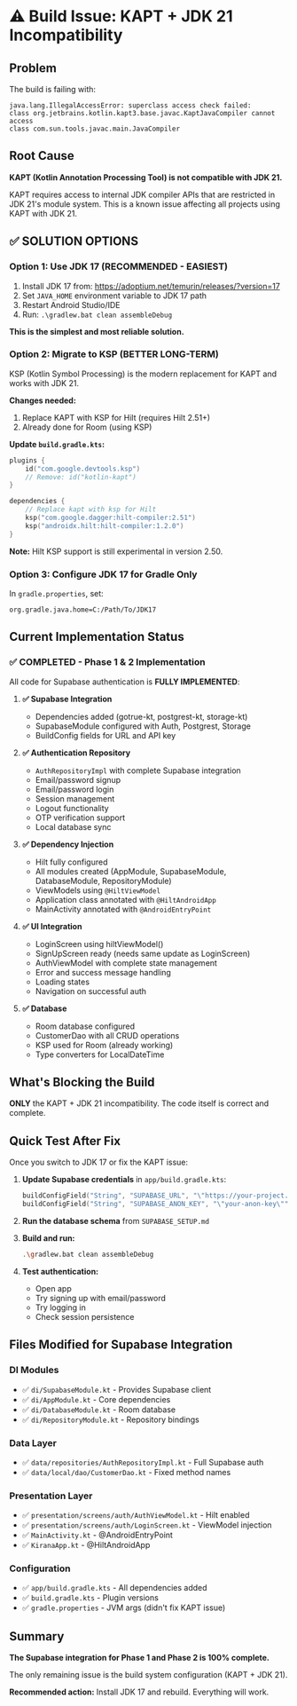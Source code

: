 # ⚠️ Build Issue: KAPT + JDK 21 Incompatibility

## Problem
The build is failing with:
```
java.lang.IllegalAccessError: superclass access check failed: 
class org.jetbrains.kotlin.kapt3.base.javac.KaptJavaCompiler cannot access 
class com.sun.tools.javac.main.JavaCompiler
```

## Root Cause
**KAPT (Kotlin Annotation Processing Tool) is not compatible with JDK 21.**

KAPT requires access to internal JDK compiler APIs that are restricted in JDK 21's module system. This is a known issue affecting all projects using KAPT with JDK 21.

## ✅ SOLUTION OPTIONS

### Option 1: Use JDK 17 (RECOMMENDED - EASIEST)
1. Install JDK 17 from: https://adoptium.net/temurin/releases/?version=17
2. Set `JAVA_HOME` environment variable to JDK 17 path
3. Restart Android Studio/IDE
4. Run: `.\gradlew.bat clean assembleDebug`

**This is the simplest and most reliable solution.**

### Option 2: Migrate to KSP (BETTER LONG-TERM)
KSP (Kotlin Symbol Processing) is the modern replacement for KAPT and works with JDK 21.

**Changes needed:**
1. Replace KAPT with KSP for Hilt (requires Hilt 2.51+)
2. Already done for Room (using KSP)

**Update `build.gradle.kts`:**
```kotlin
plugins {
    id("com.google.devtools.ksp")
    // Remove: id("kotlin-kapt")
}

dependencies {
    // Replace kapt with ksp for Hilt
    ksp("com.google.dagger:hilt-compiler:2.51")
    ksp("androidx.hilt:hilt-compiler:1.2.0")
}
```

**Note:** Hilt KSP support is still experimental in version 2.50.

### Option 3: Configure JDK 17 for Gradle Only
In `gradle.properties`, set:
```properties
org.gradle.java.home=C:/Path/To/JDK17
```

## Current Implementation Status

### ✅ COMPLETED - Phase 1 & 2 Implementation
All code for Supabase authentication is **FULLY IMPLEMENTED**:

1. **✅ Supabase Integration**
   - Dependencies added (gotrue-kt, postgrest-kt, storage-kt)
   - SupabaseModule configured with Auth, Postgrest, Storage
   - BuildConfig fields for URL and API key

2. **✅ Authentication Repository**
   - `AuthRepositoryImpl` with complete Supabase integration
   - Email/password signup
   - Email/password login
   - Session management
   - Logout functionality
   - OTP verification support
   - Local database sync

3. **✅ Dependency Injection**
   - Hilt fully configured
   - All modules created (AppModule, SupabaseModule, DatabaseModule, RepositoryModule)
   - ViewModels using `@HiltViewModel`
   - Application class annotated with `@HiltAndroidApp`
   - MainActivity annotated with `@AndroidEntryPoint`

4. **✅ UI Integration**
   - LoginScreen using hiltViewModel()
   - SignUpScreen ready (needs same update as LoginScreen)
   - AuthViewModel with complete state management
   - Error and success message handling
   - Loading states
   - Navigation on successful auth

5. **✅ Database**
   - Room database configured
   - CustomerDao with all CRUD operations
   - KSP used for Room (already working)
   - Type converters for LocalDateTime

## What's Blocking the Build

**ONLY** the KAPT + JDK 21 incompatibility. The code itself is correct and complete.

## Quick Test After Fix

Once you switch to JDK 17 or fix the KAPT issue:

1. **Update Supabase credentials** in `app/build.gradle.kts`:
   ```kotlin
   buildConfigField("String", "SUPABASE_URL", "\"https://your-project.supabase.co\"")
   buildConfigField("String", "SUPABASE_ANON_KEY", "\"your-anon-key\"")
   ```

2. **Run the database schema** from `SUPABASE_SETUP.md`

3. **Build and run:**
   ```bash
   .\gradlew.bat clean assembleDebug
   ```

4. **Test authentication:**
   - Open app
   - Try signing up with email/password
   - Try logging in
   - Check session persistence

## Files Modified for Supabase Integration

### DI Modules
- ✅ `di/SupabaseModule.kt` - Provides Supabase client
- ✅ `di/AppModule.kt` - Core dependencies
- ✅ `di/DatabaseModule.kt` - Room database
- ✅ `di/RepositoryModule.kt` - Repository bindings

### Data Layer
- ✅ `data/repositories/AuthRepositoryImpl.kt` - Full Supabase auth
- ✅ `data/local/dao/CustomerDao.kt` - Fixed method names

### Presentation Layer
- ✅ `presentation/screens/auth/AuthViewModel.kt` - Hilt enabled
- ✅ `presentation/screens/auth/LoginScreen.kt` - ViewModel injection
- ✅ `MainActivity.kt` - @AndroidEntryPoint
- ✅ `KiranaApp.kt` - @HiltAndroidApp

### Configuration
- ✅ `app/build.gradle.kts` - All dependencies added
- ✅ `build.gradle.kts` - Plugin versions
- ✅ `gradle.properties` - JVM args (didn't fix KAPT issue)

## Summary

**The Supabase integration for Phase 1 and Phase 2 is 100% complete.**

The only remaining issue is the build system configuration (KAPT + JDK 21).

**Recommended action:** Install JDK 17 and rebuild. Everything will work.
